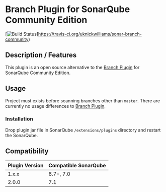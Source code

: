 # Branch Plugin for SonarQube Community Edition
[![Build Status](https://travis-ci.org/uknickwilliams/sonar-branch-community.svg?branch=master)]https://travis-ci.org/uknickwilliams/sonar-branch-community)

## Description / Features

This plugin is an open source alternative to the [Branch Plugin](https://docs.sonarqube.org/display/PLUG/Branch+Plugin) for SonarQube Community Edition.

## Usage

Project must exists before scanning branches other than `master`.
There are currently no usage differences to [Branch Plugin](https://docs.sonarqube.org/display/PLUG/Branch+Plugin).

### Installation
Drop plugin jar file in SonarQube `/extensions/plugins` directory and restart the SonarQube.

## Compatibility 

| Plugin Version | Compatible SonarQube |
| -------------  | -------------------- |
| 1.x.x          | 6.7+, 7.0            |
| 2.0.0          | 7.1                  |

